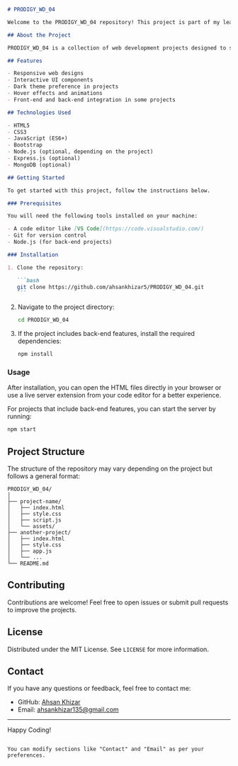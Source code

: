 ````markdown
# PRODIGY_WD_04

Welcome to the PRODIGY_WD_04 repository! This project is part of my learning journey in web development. The repository contains various web development projects and exercises that I've worked on to enhance my skills.

## About the Project

PRODIGY_WD_04 is a collection of web development projects designed to showcase my progress in front-end and back-end technologies. The repository includes assignments, exercises, and mini-projects that focus on building responsive and interactive websites.

## Features

- Responsive web designs
- Interactive UI components
- Dark theme preference in projects
- Hover effects and animations
- Front-end and back-end integration in some projects

## Technologies Used

- HTML5
- CSS3
- JavaScript (ES6+)
- Bootstrap
- Node.js (optional, depending on the project)
- Express.js (optional)
- MongoDB (optional)

## Getting Started

To get started with this project, follow the instructions below.

### Prerequisites

You will need the following tools installed on your machine:

- A code editor like [VS Code](https://code.visualstudio.com/)
- Git for version control
- Node.js (for back-end projects)

### Installation

1. Clone the repository:

   ```bash
   git clone https://github.com/ahsankhizar5/PRODIGY_WD_04.git
   ```
````

2. Navigate to the project directory:

   ```bash
   cd PRODIGY_WD_04
   ```

3. If the project includes back-end features, install the required dependencies:

   ```bash
   npm install
   ```

### Usage

After installation, you can open the HTML files directly in your browser or use a live server extension from your code editor for a better experience.

For projects that include back-end features, you can start the server by running:

```bash
npm start
```

## Project Structure

The structure of the repository may vary depending on the project but follows a general format:

```
PRODIGY_WD_04/
│
├── project-name/
│   ├── index.html
│   ├── style.css
│   ├── script.js
│   └── assets/
├── another-project/
│   ├── index.html
│   ├── style.css
│   ├── app.js
│   └── ...
└── README.md
```

## Contributing

Contributions are welcome! Feel free to open issues or submit pull requests to improve the projects.

## License

Distributed under the MIT License. See `LICENSE` for more information.

## Contact

If you have any questions or feedback, feel free to contact me:

- GitHub: [Ahsan Khizar](https://github.com/ahsankhizar5)
- Email: [ahsankhizar135@gmail.com](mailto:ahsankhizar135@gmail.com)

---

Happy Coding!

```

You can modify sections like "Contact" and "Email" as per your preferences.
```
